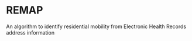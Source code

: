 # REMAP
An algorithm to identify residential mobility from Electronic Health Records address information
